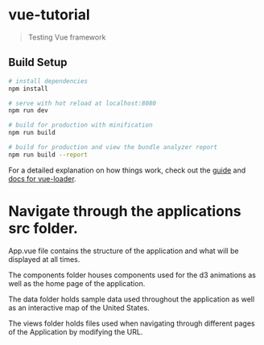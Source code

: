 # vue-tutorial

> Testing Vue framework

## Build Setup

``` bash
# install dependencies
npm install

# serve with hot reload at localhost:8080
npm run dev

# build for production with minification
npm run build

# build for production and view the bundle analyzer report
npm run build --report
```

For a detailed explanation on how things work, check out the [guide](http://vuejs-templates.github.io/webpack/) and [docs for vue-loader](http://vuejs.github.io/vue-loader).

# Navigate through the applications src folder. 
App.vue file contains the structure of the application and what will be displayed at all times. 

The components folder houses components used for the d3 animations as well as the home page of the application. 

The data folder holds sample data used throughout the application as well as an interactive map of the United States.

The views folder holds files used when navigating through different pages of the Application by modifying the URL.
